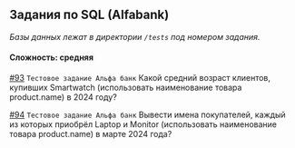 ## Задания по SQL (Alfabank)

*Базы данных лежат в директории `/tests` под номером задания.*

#### Сложность: средняя

[#93](tests/93/93.md) `Тестовое задание Альфа банк` Какой средний возраст клиентов, купивших Smartwatch (использовать наименование товара product.name) в 2024 году?

[#94](tests/94/94.md) `Тестовое задание Альфа банк` Вывести имена покупателей, каждый из которых приобрёл Laptop и Monitor (использовать наименование товара product.name) в марте 2024 года?